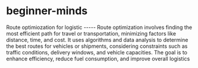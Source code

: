 # beginner-minds
Route optimiozation for logistic -----
Route optimization involves finding the most efficient path for travel or transportation, minimizing factors like distance, time, and cost. It uses algorithms and data analysis to determine the best routes for vehicles or shipments, considering constraints such as traffic conditions, delivery windows, and vehicle capacities. The goal is to enhance efficiency, reduce fuel consumption, and improve overall logistics
